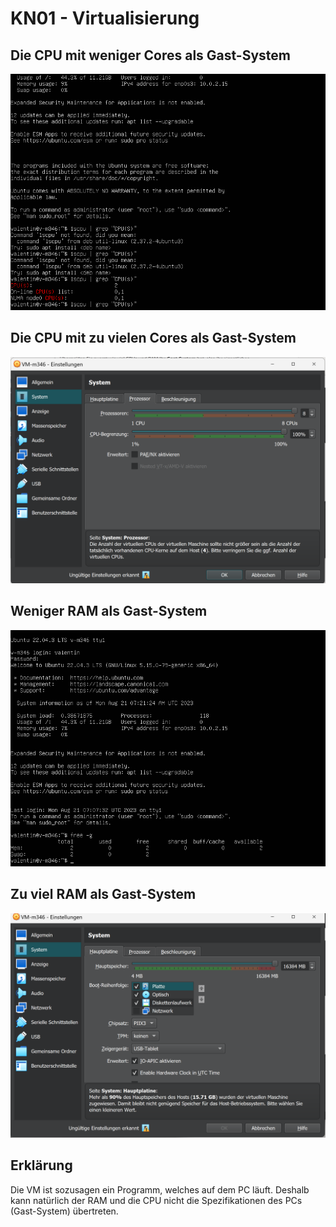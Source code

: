 # KN01 - Virtualisierung
## Die CPU mit weniger Cores als Gast-System
![Alt text](cpu-less.png)

## Die CPU mit zu vielen Cores als Gast-System
![Alt text](cpu-more.png)

## Weniger RAM als Gast-System
![Alt text](ram-less.png)

## Zu viel RAM als Gast-System
![Alt text](ram-more.png)

## Erklärung
Die VM ist sozusagen ein Programm, welches auf dem PC läuft. Deshalb kann natürlich der RAM und die CPU nicht die Spezifikationen des PCs (Gast-System) übertreten. 


